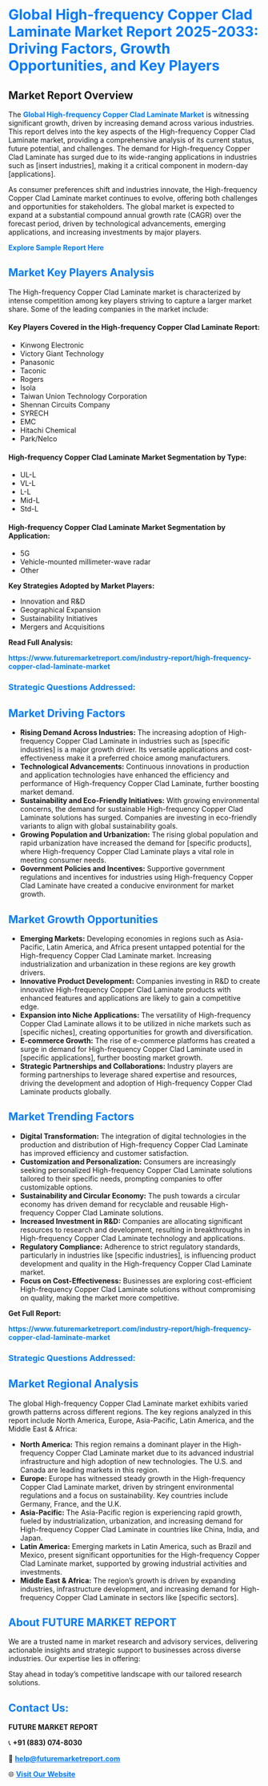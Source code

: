 <h1 style="color: #007BFF;">Global High-frequency Copper Clad Laminate Market Report 2025-2033: Driving Factors, Growth Opportunities, and Key Players</h1>

<section id="overview">
<h2>Market Report Overview</h2>
<p>The <a href="https://www.futuremarketreport.com/industry-report/high-frequency-copper-clad-laminate-market" style="color: #007BFF; text-decoration: none;"><strong>Global High-frequency Copper Clad Laminate Market</strong></a> is witnessing significant growth, driven by increasing demand across various industries. This report delves into the key aspects of the High-frequency Copper Clad Laminate market, providing a comprehensive analysis of its current status, future potential, and challenges. The demand for High-frequency Copper Clad Laminate has surged due to its wide-ranging applications in industries such as [insert industries], making it a critical component in modern-day [applications].</p>
<p>As consumer preferences shift and industries innovate, the High-frequency Copper Clad Laminate market continues to evolve, offering both challenges and opportunities for stakeholders. The global market is expected to expand at a substantial compound annual growth rate (CAGR) over the forecast period, driven by technological advancements, emerging applications, and increasing investments by major players.</p>
</section>

<section id="overview">
<p><a href="https://www.futuremarketreport.com/request-sample/reportId=115392" style="color: #007BFF; text-decoration: none;"><strong>Explore Sample Report Here</strong></a></p>
</section>

<section id="key-players">
<h2 style="color: #007BFF;">Market Key Players Analysis</h2>
<p>The High-frequency Copper Clad Laminate market is characterized by intense competition among key players striving to capture a larger market share. Some of the leading companies in the market include:</p>
<h4>Key Players Covered in the High-frequency Copper Clad Laminate Report:</h4>
<ul><li>Kinwong Electronic</li><li>Victory Giant Technology</li><li>Panasonic</li><li>Taconic</li><li>Rogers</li><li>Isola</li><li>Taiwan Union Technology Corporation</li><li>Shennan Circuits Company</li><li>SYRECH</li><li>EMC</li><li>Hitachi Chemical</li><li>Park/Nelco</li></ul>
<h4>High-frequency Copper Clad Laminate Market Segmentation by Type:</h4>
<ul><li>UL-L</li><li>VL-L</li><li>L-L</li><li>Mid-L</li><li>Std-L</li></ul>

<h4>High-frequency Copper Clad Laminate Market Segmentation by Application:</h4>
<ul><li>5G</li><li>Vehicle-mounted millimeter-wave radar</li><li>Other</li></ul>
<p><strong>Key Strategies Adopted by Market Players:</strong></p>
<ul>
<li>Innovation and R&D</li>
<li>Geographical Expansion</li>
<li>Sustainability Initiatives</li>
<li>Mergers and Acquisitions</li>
</ul>
</section>

<section>
<p><strong>Read Full Analysis: </strong></p><a href="https://www.futuremarketreport.com/industry-report/high-frequency-copper-clad-laminate-market" style="color: #007BFF; text-decoration: none;"><strong>https://www.futuremarketreport.com/industry-report/high-frequency-copper-clad-laminate-market</strong></a>
<h3 style="color: #007BFF;">Strategic Questions Addressed:</h3>
</section>

<section id="driving-factors">
<h2 style="color: #007BFF;">Market Driving Factors</h2>
<ul>
<li><strong>Rising Demand Across Industries:</strong> The increasing adoption of High-frequency Copper Clad Laminate in industries such as [specific industries] is a major growth driver. Its versatile applications and cost-effectiveness make it a preferred choice among manufacturers.</li>
<li><strong>Technological Advancements:</strong> Continuous innovations in production and application technologies have enhanced the efficiency and performance of High-frequency Copper Clad Laminate, further boosting market demand.</li>
<li><strong>Sustainability and Eco-Friendly Initiatives:</strong> With growing environmental concerns, the demand for sustainable High-frequency Copper Clad Laminate solutions has surged. Companies are investing in eco-friendly variants to align with global sustainability goals.</li>
<li><strong>Growing Population and Urbanization:</strong> The rising global population and rapid urbanization have increased the demand for [specific products], where High-frequency Copper Clad Laminate plays a vital role in meeting consumer needs.</li>
<li><strong>Government Policies and Incentives:</strong> Supportive government regulations and incentives for industries using High-frequency Copper Clad Laminate have created a conducive environment for market growth.</li>
</ul>
</section>

<section id="growth-opportunities">
<h2 style="color: #007BFF;">Market Growth Opportunities</h2>
<ul>
<li><strong>Emerging Markets:</strong> Developing economies in regions such as Asia-Pacific, Latin America, and Africa present untapped potential for the High-frequency Copper Clad Laminate market. Increasing industrialization and urbanization in these regions are key growth drivers.</li>
<li><strong>Innovative Product Development:</strong> Companies investing in R&D to create innovative High-frequency Copper Clad Laminate products with enhanced features and applications are likely to gain a competitive edge.</li>
<li><strong>Expansion into Niche Applications:</strong> The versatility of High-frequency Copper Clad Laminate allows it to be utilized in niche markets such as [specific niches], creating opportunities for growth and diversification.</li>
<li><strong>E-commerce Growth:</strong> The rise of e-commerce platforms has created a surge in demand for High-frequency Copper Clad Laminate used in [specific applications], further boosting market growth.</li>
<li><strong>Strategic Partnerships and Collaborations:</strong> Industry players are forming partnerships to leverage shared expertise and resources, driving the development and adoption of High-frequency Copper Clad Laminate products globally.</li>
</ul>
</section>

<section id="trending-factors">
<h2 style="color: #007BFF;">Market Trending Factors</h2>
<ul>
<li><strong>Digital Transformation:</strong> The integration of digital technologies in the production and distribution of High-frequency Copper Clad Laminate has improved efficiency and customer satisfaction.</li>
<li><strong>Customization and Personalization:</strong> Consumers are increasingly seeking personalized High-frequency Copper Clad Laminate solutions tailored to their specific needs, prompting companies to offer customizable options.</li>
<li><strong>Sustainability and Circular Economy:</strong> The push towards a circular economy has driven demand for recyclable and reusable High-frequency Copper Clad Laminate solutions.</li>
<li><strong>Increased Investment in R&D:</strong> Companies are allocating significant resources to research and development, resulting in breakthroughs in High-frequency Copper Clad Laminate technology and applications.</li>
<li><strong>Regulatory Compliance:</strong> Adherence to strict regulatory standards, particularly in industries like [specific industries], is influencing product development and quality in the High-frequency Copper Clad Laminate market.</li>
<li><strong>Focus on Cost-Effectiveness:</strong> Businesses are exploring cost-efficient High-frequency Copper Clad Laminate solutions without compromising on quality, making the market more competitive.</li>
</ul>
</section>

<section>
<p><strong>Get Full Report: </strong></p><a href="https://www.futuremarketreport.com/industry-report/high-frequency-copper-clad-laminate-market" style="color: #007BFF; text-decoration: none;"><strong>https://www.futuremarketreport.com/industry-report/high-frequency-copper-clad-laminate-market</strong></a>
<h3 style="color: #007BFF;">Strategic Questions Addressed:</h3>
</section>


<section id="regional-analysis">
<h2 style="color: #007BFF;">Market Regional Analysis</h2>
<p>The global High-frequency Copper Clad Laminate market exhibits varied growth patterns across different regions. The key regions analyzed in this report include North America, Europe, Asia-Pacific, Latin America, and the Middle East & Africa:</p>
<ul>
<li><strong>North America:</strong> This region remains a dominant player in the High-frequency Copper Clad Laminate market due to its advanced industrial infrastructure and high adoption of new technologies. The U.S. and Canada are leading markets in this region.</li>
<li><strong>Europe:</strong> Europe has witnessed steady growth in the High-frequency Copper Clad Laminate market, driven by stringent environmental regulations and a focus on sustainability. Key countries include Germany, France, and the U.K.</li>
<li><strong>Asia-Pacific:</strong> The Asia-Pacific region is experiencing rapid growth, fueled by industrialization, urbanization, and increasing demand for High-frequency Copper Clad Laminate in countries like China, India, and Japan.</li>
<li><strong>Latin America:</strong> Emerging markets in Latin America, such as Brazil and Mexico, present significant opportunities for the High-frequency Copper Clad Laminate market, supported by growing industrial activities and investments.</li>
<li><strong>Middle East & Africa:</strong> The region’s growth is driven by expanding industries, infrastructure development, and increasing demand for High-frequency Copper Clad Laminate in sectors like [specific sectors].</li>
</ul>
</section>

<footer>
<h2 style="color: #007BFF;">About FUTURE MARKET REPORT</h2>
<p>We are a trusted name in market research and advisory services, delivering actionable insights and strategic support to businesses across diverse industries. Our expertise lies in offering:</p>

<p>Stay ahead in today’s competitive landscape with our tailored research solutions.</p>

<h2 style="color: #007BFF;">Contact Us:</h2>
<p><strong>FUTURE MARKET REPORT</strong></p>
<p>📞 <strong>+91 (883) 074-8030</strong></p>
<p>📧 <strong><a href="mailto:help@futuremarketreport.com" style="color: #007BFF;">help@futuremarketreport.com</a></strong></p>
<p>🌐 <strong><a href="https://www.futuremarketreport.com/" style="color: #007BFF;">Visit Our Website</a></strong></p>
</footer>